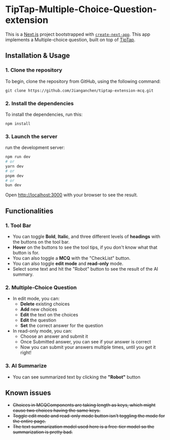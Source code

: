 # TipTap-Multiple-Choice-Question-extension

This is a [Next.js](https://nextjs.org) project bootstrapped with [`create-next-app`](https://nextjs.org/docs/app/api-reference/cli/create-next-app). This app implements a Multiple-choice question, built on top of [TipTap](https://github.com/ueberdosis/tiptap).

## Installation & Usage

### 1. Clone the repository

To begin, clone the repository from GitHub, using the following command:

```
git clone https://github.com/Jianganchen/tiptap-extension-mcq.git
```

### 2. Install the dependencies

To install the dependencies, run this:

```
npm install
```

### 3. Launch the server

run the development server:

```bash
npm run dev
# or
yarn dev
# or
pnpm dev
# or
bun dev
```

Open [http://localhost:3000](http://localhost:3000) with your browser to see the result.

## Functionalities

### 1. Tool Bar

- You can toggle **Bold**, **Italic**, and three different levels of **headings** with the buttons on the tool bar.
- **Hover** on the buttons to see the tool tips, if you don't know what that button is for.
- You can also toggle a **MCQ** with the "CheckList" button.
- You can also toggle **edit mode** and **read-only** mode.
- Select some text and hit the "Robot" button to see the result of the AI summary.

### 2. Multiple-Choice Question

- In edit mode, you can:
  - **Delete** existing choices
  - **Add** new choices
  - **Edit** the text on the choices
  - **Edit** the question
  - **Set** the correct answer for the question
- In read-only mode, you can:
  - Choose an answer and submit it
  - Once Submitted answer, you can see if your answer is correct
  - Now you can submit your answers multiple times, until you get it right!

### 3. AI Summarize

- You can see summarized text by clicking the **"Robot"** button

## Known issues

- ~~Choices in MCQComponents are taking length as keys, which might cause two choices having the same keys.~~
- ~~Toggle edit mode and read-only mode button isn't toggling the mode for the entire page.~~
- ~~The text summarization model used here is a free-tier model so the summarization is pretty bad.~~
